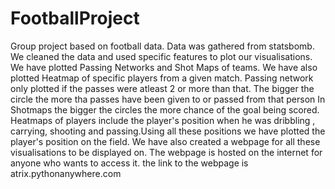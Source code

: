 # FootballProject
Group project based on football data.
Data was gathered from statsbomb.
We cleaned the data and used specific features to plot our visualisations.
We have plotted Passing Networks and Shot Maps of teams.
We have also plotted Heatmap of specific players from a given match.
Passing network only plotted if the passes were atleast 2 or more than that. The bigger the circle the more tha passes have been given to or passed from that person
In Shotmaps the bigger the circles the more chance of the goal being scored.
Heatmaps of players include the player's position when he was dribbling , carrying, shooting and passing.Using all these positions we have plotted the player's position on the field.
We have also created a webpage for all these visualisations to be displayed on. 
The webpage is hosted on the internet for anyone who wants to access it.
the link to the webpage is atrix.pythonanywhere.com
